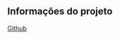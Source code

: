 ## Informações do projeto

[Github]([https://](https://github.com/lzocateli/Nuuvify.CommonPack/tree/main/src/Nuuvify.CommonPack.Middleware))